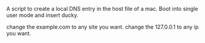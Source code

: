 A script to create a local DNS entry in the host file of a mac.
Boot into single user mode and insert ducky. 

change the example.com to any site you want.
change the 127.0.0.1 to any ip you want.
